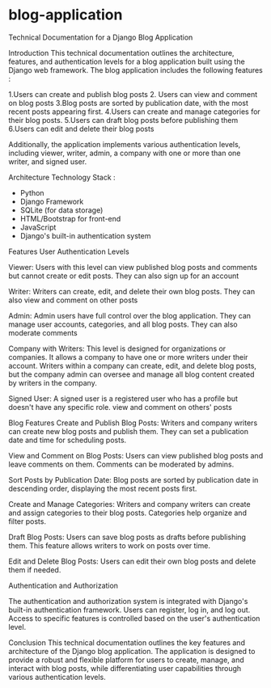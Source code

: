 # blog-application
Technical Documentation for a Django Blog Application

Introduction
This technical documentation outlines the architecture, features, and authentication levels for a blog application built using the Django web framework. The blog application includes the following features :

1.Users can create and publish blog posts
2. Users can view and comment on blog posts
3.Blog posts are sorted by publication date, with the most recent posts appearing first.
4.Users can create and manage categories for their blog posts.
5.Users can draft blog posts before publishing them
6.Users can edit and delete their blog posts

Additionally, the application implements various authentication levels, including viewer, writer, admin, a company with one or more than one writer, and signed user.

Architecture
Technology Stack :
- Python	
- Django Framework	
- SQLite (for data storage)	
- HTML/Bootstrap for front-end	
- JavaScript	
- Django's built-in authentication system

Features
User Authentication Levels

Viewer: Users with this level can view published blog posts and comments but cannot create or edit posts. They can also sign up for an account

Writer: Writers can create, edit, and delete their own blog posts. They can also view and comment on other posts

Admin: Admin users have full control over the blog application. They can manage user accounts, categories, and all blog posts. They can also moderate comments

Company with Writers: This level is designed for organizations or companies. It allows a company to have one or more writers under their account. Writers within a company can create, edit, and delete blog posts, but the company admin can oversee and manage all blog content created by writers in the company.

Signed User: A signed user is a registered user who has a profile but doesn't have any specific role. view and comment on others' posts


Blog Features
Create and Publish Blog Posts: Writers and company writers can create new blog posts and publish them. They can set a publication date and time for scheduling posts.

View and Comment on Blog Posts: Users can view published blog posts and leave comments on them. Comments can be moderated by admins.

Sort Posts by Publication Date: Blog posts are sorted by publication date in descending order, displaying the most recent posts first.

Create and Manage Categories: Writers and company writers can create and assign categories to their blog posts. Categories help organize and filter posts.

Draft Blog Posts: Users can save blog posts as drafts before publishing them. This feature allows writers to work on posts over time.

Edit and Delete Blog Posts: Users can edit their own blog posts and delete them if needed.



Authentication and Authorization

The authentication and authorization system is integrated with Django's built-in authentication framework. Users can register, log in, and log out. Access to specific features is controlled based on the user's authentication level.


Conclusion
This technical documentation outlines the key features and architecture of the Django blog application. The application is designed to provide a robust and flexible platform for users to create, manage, and interact with blog posts, while differentiating user capabilities through various authentication levels.
